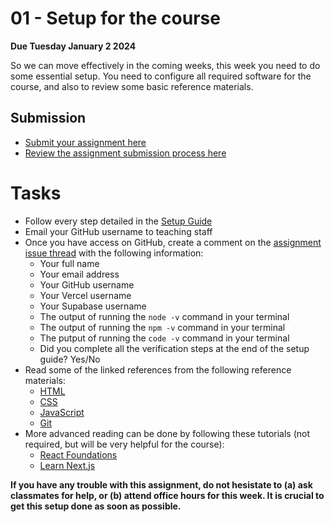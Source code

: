# 01 - Setup for the course

**Due Tuesday January 2 2024**

So we can move effectively in the coming weeks, this week you need to do some essential setup. You need to configure all required software for the course, and also to review some basic reference materials.

## Submission

- [Submit your assignment here](https://github.com/digital-product-jam-2024/course/issues/1)
- [Review the assignment submission process here](https://github.com/digital-product-jam-2024/course#assignments)

# Tasks

- Follow every step detailed in the [Setup Guide](./../reference/setup.md)
- Email your GitHub username to teaching staff
- Once you have access on GitHub, create a comment on the [assignment issue thread](https://github.com/digital-product-jam-2024/course/issues/1) with the following information:
  - Your full name
  - Your email address
  - Your GitHub username
  - Your Vercel username
  - Your Supabase username
  - The output of running the `node -v` command in your terminal
  - The output of running the `npm -v` command in your terminal
  - The putput of running the `code -v` command in your terminal
  - Did you complete all the verification steps at the end of the setup guide? Yes/No
- Read some of the linked references from the following reference materials:
  - [HTML](./../reference/html.md)
  - [CSS](./../reference/css.md)
  - [JavaScript](./../reference/javascript.md)
  - [Git](./../reference/git.md)
- More advanced reading can be done by following these tutorials (not required, but will be very helpful for the course):
  - [React Foundations](https://nextjs.org/learn/react-foundations)
  - [Learn Next.js](https://nextjs.org/learn/dashboard-app)

**If you have any trouble with this assignment, do not hesistate to (a) ask classmates for help, or (b) attend office hours for this week. It is crucial to get this setup done as soon as possible.**
